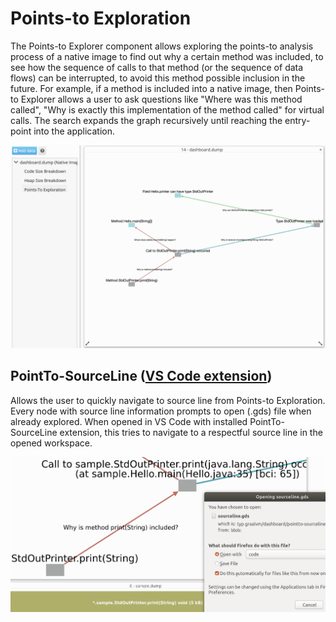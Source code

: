 # Points-to Exploration

The Points-to Explorer component allows exploring the points-to analysis process
of a native image to find out why a certain method was included, to see how the
sequence of calls to that method (or the sequence of data flows) can be
interrupted, to avoid this method possible inclusion in the future. For example,
if a method is included into a native image, then Points-to Explorer allows a
user to ask questions like "Where was this method called", "Why is exactly this
implementation of the method called" for virtual calls. The search expands the
graph recursively until reaching the entry-point into the application.

<!-- <img src="/docs/tools/dashboard/resources/img/points-to-exploration.png" alt="points-to-explorer" width="850" height=500/> -->
![points-to-explorer](/docs/tools/dashboard/resources/img/points-to-exploration.png)

## PointTo-SourceLine ([VS Code extension](https://marketplace.visualstudio.com/items?itemName=oracle-labs-graalvm.dashboard))

Allows the user to quickly navigate to source line from Points-to Exploration. Every node with source line information prompts to open (.gds) file when already explored. When opened in VS Code with installed PointTo-SourceLine extension, this tries to navigate to a respectful source line in the opened workspace.

<!-- <img src="/docs/tools/dashboard/resources/img/pointto-sourceline.png" alt="pointto-sourceline" width="850" /> -->
![pointto-sourceline](/docs/tools/dashboard/resources/img/pointto-sourceline.png)
